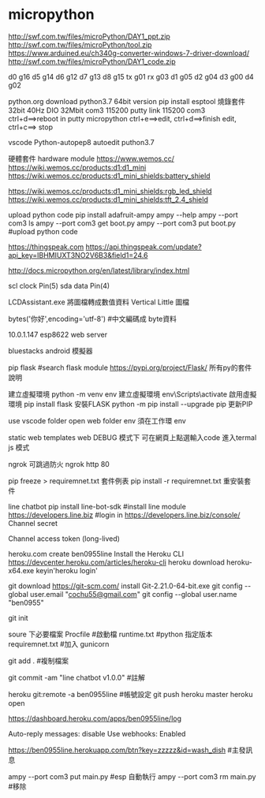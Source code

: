 # micropython

http://swf.com.tw/files/microPython/DAY1_ppt.zip
http://swf.com.tw/files/microPython/tool.zip
https://www.arduined.eu/ch340g-converter-windows-7-driver-download/
http://swf.com.tw/files/microPython/DAY1_code.zip

d0 g16
d5 g14
d6 g12
d7 g13
d8 g15
tx g01
rx g03
d1 g05
d2 g04
d3 g00
d4 g02

python.org download python3.7 64bit version
pip install esptool 燒錄套件
32bit 40Hz DIO 32Mbit com3 115200
putty link 115200 com3  ctrl+d==>reboot
in putty micropython
ctrl+e==>edit, ctrl+d==>finish edit, ctrl+c==> stop

vscode Python-autopep8 autoedit puthon3.7

硬體套件 hardware module
https://www.wemos.cc/
https://wiki.wemos.cc/products:d1:d1_mini
https://wiki.wemos.cc/products:d1_mini_shields:battery_shield

https://wiki.wemos.cc/products:d1_mini_shields:rgb_led_shield
https://wiki.wemos.cc/products:d1_mini_shields:tft_2.4_shield


upload python code
pip install adafruit-ampy
ampy --help
ampy --port com3 ls
ampy --port com3 get boot.py
ampy --port com3 put boot.py #upload python code

https://thingspeak.com
https://api.thingspeak.com/update?api_key=IBHMIUXT3NO2V6B3&field1=24.6

http://docs.micropython.org/en/latest/library/index.html

scl clock Pin(5)
sda data  Pin(4)

LCDAssistant.exe 將圖檔轉成數值資料
Vertical
Little
圖檔

bytes('你好',encoding='utf-8')  #中文編碼成 byte資料 

10.0.1.147 esp8622 web server

bluestacks android 模擬器

pip flask #search flask module
https://pypi.org/project/Flask/  所有py的套件說明

建立虛擬環境
python -m venv env 建立虛擬環境
env\Scripts\activate 啟用虛擬環境
pip install flask 安裝FLASK
python -m pip install --upgrade pip 更新PIP

use vscode folder open web folder
env 須在工作環 env

static web
templates web
DEBUG 模式下 可在網頁上點選輸入code 進入termal js 模式

ngrok 可跳過防火
ngrok http 80

pip freeze > requiremnet.txt 套件例表
pip install -r requiremnet.txt 重安裝套件

line chatbot 
pip install line-bot-sdk  #install line module
https://developers.line.biz #login in
https://developers.line.biz/console/
Channel secret 

Channel access token (long-lived) 

heroku.com
create ben0955line
Install the Heroku CLI https://devcenter.heroku.com/articles/heroku-cli
heroku download heroku-x64.exe
keyin'heroku login'

git download
https://git-scm.com/
install Git-2.21.0-64-bit.exe
git config --global user.email "cochu55@gmail.com"
git config --global user.name "ben0955"

git init 

soure 下必要檔案
Procfile #啟動檔
runtime.txt #python 指定版本
requiremnet.txt #加入 gunicorn

git add . #複制檔案

git commit -am "line chatbot v1.0.0" #註解

heroku git:remote -a ben0955line  #帳號設定
git push heroku master
heroku open

https://dashboard.heroku.com/apps/ben0955line/log



Auto-reply messages: disable
Use webhooks: Enabled


https://ben0955line.herokuapp.com/btn?key=zzzzz&id=wash_dish  #主發訊息

ampy --port com3 put main.py #esp 自動執行
ampy --port com3 rm main.py #移除






